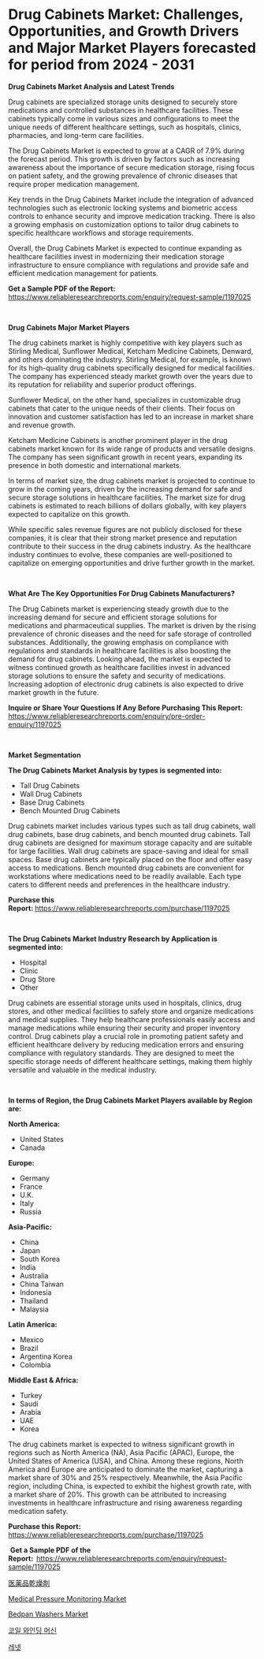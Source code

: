 <p><h1>Drug Cabinets Market: Challenges, Opportunities, and Growth Drivers and Major Market Players forecasted for period from 2024 - 2031</h1></p><p><strong>Drug Cabinets Market Analysis and Latest Trends</strong></p>
<p><p>Drug cabinets are specialized storage units designed to securely store medications and controlled substances in healthcare facilities. These cabinets typically come in various sizes and configurations to meet the unique needs of different healthcare settings, such as hospitals, clinics, pharmacies, and long-term care facilities.</p><p>The Drug Cabinets Market is expected to grow at a CAGR of 7.9% during the forecast period. This growth is driven by factors such as increasing awareness about the importance of secure medication storage, rising focus on patient safety, and the growing prevalence of chronic diseases that require proper medication management.</p><p>Key trends in the Drug Cabinets Market include the integration of advanced technologies such as electronic locking systems and biometric access controls to enhance security and improve medication tracking. There is also a growing emphasis on customization options to tailor drug cabinets to specific healthcare workflows and storage requirements.</p><p>Overall, the Drug Cabinets Market is expected to continue expanding as healthcare facilities invest in modernizing their medication storage infrastructure to ensure compliance with regulations and provide safe and efficient medication management for patients.</p></p>
<p><strong>Get a Sample PDF of the Report:&nbsp;</strong> <a href="https://www.reliableresearchreports.com/enquiry/request-sample/1197025">https://www.reliableresearchreports.com/enquiry/request-sample/1197025</a></p>
<p>&nbsp;</p>
<p><strong>Drug Cabinets Major Market Players</strong></p>
<p><p>The drug cabinets market is highly competitive with key players such as Stirling Medical, Sunflower Medical, Ketcham Medicine Cabinets, Denward, and others dominating the industry. Stirling Medical, for example, is known for its high-quality drug cabinets specifically designed for medical facilities. The company has experienced steady market growth over the years due to its reputation for reliability and superior product offerings. </p><p>Sunflower Medical, on the other hand, specializes in customizable drug cabinets that cater to the unique needs of their clients. Their focus on innovation and customer satisfaction has led to an increase in market share and revenue growth.</p><p>Ketcham Medicine Cabinets is another prominent player in the drug cabinets market known for its wide range of products and versatile designs. The company has seen significant growth in recent years, expanding its presence in both domestic and international markets.</p><p>In terms of market size, the drug cabinets market is projected to continue to grow in the coming years, driven by the increasing demand for safe and secure storage solutions in healthcare facilities. The market size for drug cabinets is estimated to reach billions of dollars globally, with key players expected to capitalize on this growth.</p><p>While specific sales revenue figures are not publicly disclosed for these companies, it is clear that their strong market presence and reputation contribute to their success in the drug cabinets industry. As the healthcare industry continues to evolve, these companies are well-positioned to capitalize on emerging opportunities and drive further growth in the market.</p></p>
<p>&nbsp;</p>
<p><strong>What Are The Key Opportunities For Drug Cabinets Manufacturers?</strong></p>
<p><p>The Drug Cabinets market is experiencing steady growth due to the increasing demand for secure and efficient storage solutions for medications and pharmaceutical supplies. The market is driven by the rising prevalence of chronic diseases and the need for safe storage of controlled substances. Additionally, the growing emphasis on compliance with regulations and standards in healthcare facilities is also boosting the demand for drug cabinets. Looking ahead, the market is expected to witness continued growth as healthcare facilities invest in advanced storage solutions to ensure the safety and security of medications. Increasing adoption of electronic drug cabinets is also expected to drive market growth in the future.</p></p>
<p><strong>Inquire or Share Your Questions If Any Before Purchasing This Report:</strong> <a href="https://www.reliableresearchreports.com/enquiry/pre-order-enquiry/1197025">https://www.reliableresearchreports.com/enquiry/pre-order-enquiry/1197025</a></p>
<p>&nbsp;</p>
<p><strong>Market Segmentation</strong></p>
<p><strong>The Drug Cabinets Market Analysis by types is segmented into:</strong></p>
<p><ul><li>Tall Drug Cabinets</li><li>Wall Drug Cabinets</li><li>Base Drug Cabinets</li><li>Bench Mounted Drug Cabinets</li></ul></p>
<p><p>Drug cabinets market includes various types such as tall drug cabinets, wall drug cabinets, base drug cabinets, and bench mounted drug cabinets. Tall drug cabinets are designed for maximum storage capacity and are suitable for large facilities. Wall drug cabinets are space-saving and ideal for small spaces. Base drug cabinets are typically placed on the floor and offer easy access to medications. Bench mounted drug cabinets are convenient for workstations where medications need to be readily available. Each type caters to different needs and preferences in the healthcare industry.</p></p>
<p><strong>Purchase this Report:&nbsp;</strong><a href="https://www.reliableresearchreports.com/purchase/1197025">https://www.reliableresearchreports.com/purchase/1197025</a></p>
<p>&nbsp;</p>
<p><strong>The Drug Cabinets Market Industry Research by Application is segmented into:</strong></p>
<p><ul><li>Hospital</li><li>Clinic</li><li>Drug Store</li><li>Other</li></ul></p>
<p><p>Drug cabinets are essential storage units used in hospitals, clinics, drug stores, and other medical facilities to safely store and organize medications and medical supplies. They help healthcare professionals easily access and manage medications while ensuring their security and proper inventory control. Drug cabinets play a crucial role in promoting patient safety and efficient healthcare delivery by reducing medication errors and ensuring compliance with regulatory standards. They are designed to meet the specific storage needs of different healthcare settings, making them highly versatile and valuable in the medical industry.</p></p>
<p>&nbsp;</p>
<p><strong>In terms of Region, the Drug Cabinets Market Players available by Region are:</strong></p>
<p>
    <p> <strong> North America: </strong>
        <ul>
            <li>United States</li>
            <li>Canada</li>
        </ul>
        </p> 
    <p> <strong> Europe: </strong>
        <ul>
            <li>Germany</li>
            <li>France</li>
            <li>U.K.</li>
            <li>Italy</li>
            <li>Russia</li>
        </ul>
        </p> 
    <p> <strong> Asia-Pacific: </strong>
        <ul>
            <li>China</li>
            <li>Japan</li>
            <li>South Korea</li>
            <li>India</li>
            <li>Australia</li>
            <li>China Taiwan</li>
            <li>Indonesia</li>
            <li>Thailand</li>
            <li>Malaysia</li>
        </ul>
        </p> 
    <p> <strong> Latin America: </strong>
        <ul>
            <li>Mexico</li>
            <li>Brazil</li>
            <li>Argentina Korea</li>
            <li>Colombia</li>
        </ul>
        </p> 
    <p> <strong> Middle East & Africa: </strong>
        <ul>
            <li>Turkey</li>
            <li>Saudi</li>
            <li>Arabia</li>
            <li>UAE</li>
            <li>Korea</li>
        </ul>
    </p>
    </p>
<p><p>The drug cabinets market is expected to witness significant growth in regions such as North America (NA), Asia Pacific (APAC), Europe, the United States of America (USA), and China. Among these regions, North America and Europe are anticipated to dominate the market, capturing a market share of 30% and 25% respectively. Meanwhile, the Asia Pacific region, including China, is expected to exhibit the highest growth rate, with a market share of 20%. This growth can be attributed to increasing investments in healthcare infrastructure and rising awareness regarding medication safety.</p></p>
<p><strong>Purchase this Report: </strong><a href="https://www.reliableresearchreports.com/purchase/1197025">https://www.reliableresearchreports.com/purchase/1197025</a></p>
<p>&nbsp;<strong>Get a Sample PDF of the Report:&nbsp;&nbsp;</strong><a href="https://www.reliableresearchreports.com/enquiry/request-sample/1197025">https://www.reliableresearchreports.com/enquiry/request-sample/1197025</a></p>
<p><strong></strong></p>
<p><p><a href="https://github.com/xemfu2379520/Market-Research-Report-List-1/blob/main/75569234322.md">医薬品乾燥剤</a></p><p><a href="https://issuu.com/reportprime-2/docs/medical-pressure-monitoring-market-size-2030.pptx">Medical Pressure Monitoring Market</a></p><p><a href="https://github.com/Airanohannonzb68e5pb53oc1/Market-Research-Report-List-1/blob/main/bedpan-washers-market.md">Bedpan Washers Market</a></p><p><a href="https://github.com/bvubpqd5241630/Market-Research-Report-List-1/blob/main/53301093925.md">코일 와인딩 머신</a></p><p><a href="https://medium.com/@heisenberg6587768/%EB%9E%9C%EB%84%B7-%EC%8B%9C%EC%9E%A5-2031%EB%85%84%EA%B9%8C%EC%A7%80%EC%9D%98-%ED%8A%B8%EB%A0%8C%EB%93%9C-%EC%98%88%EC%B8%A1-%EB%B0%8F-%EA%B2%BD%EC%9F%81-%EB%B6%84%EC%84%9D-d27edc83bf12">레넷</a></p></p>